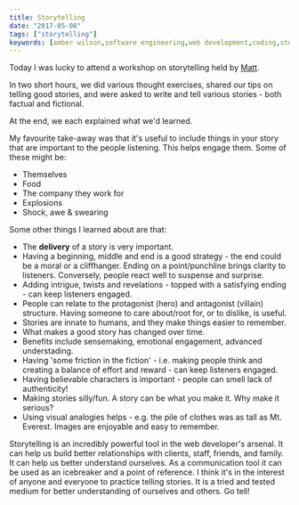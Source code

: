 ```yaml
---
title: Storytelling
date: "2017-05-08"
tags: ["storytelling"]
keywords: [amber wilson,software engineering,web development,coding,story,stories]
---
```


Today I was lucky to attend a workshop on storytelling held by [Matt](https://www.improvisingchange.co.uk/).

In two short hours, we did various thought exercises, shared our tips on telling good stories, and were asked to write and tell various stories - both factual and fictional.

At the end, we each explained what we'd learned.

My favourite take-away was that it's useful to include things in your story that are important to the people listening. This helps engage them. Some of these might be:

*   Themselves
*   Food
*   The company they work for
*   Explosions
*   Shock, awe & swearing

Some other things I learned about are that:

*   The **delivery** of a story is very important.
*   Having a beginning, middle and end is a good strategy - the end could be a moral or a cliffhanger. Ending on a point/punchline brings clarity to listeners. Conversely, people react well to suspense and surprise.
*   Adding intrigue, twists and revelations - topped with a satisfying ending - can keep listeners engaged.
*   People can relate to the protagonist (hero) and antagonist (villain) structure. Having someone to care about/root for, or to dislike, is useful.
*   Stories are innate to humans, and they make things easier to remember.
*   What makes a good story has changed over time.
*   Benefits include sensemaking, emotional engagement, advanced understading.
*   Having 'some friction in the fiction' - i.e. making people think and creating a balance of effort and reward - can keep listeners engaged.
*   Having believable characters is important - people can smell lack of authenticity!
*   Making stories silly/fun. A story can be what you make it. Why make it serious?
*   Using visual analogies helps - e.g. the pile of clothes was as tall as Mt. Everest. Images are enjoyable and easy to remember.

Storytelling is an incredibly powerful tool in the web developer's arsenal. It can help us build better relationships with clients, staff, friends, and family. It can help us better understand ourselves. As a communication tool it can be used as an icebreaker and a point of reference. I think it's in the interest of anyone and everyone to practice telling stories. It is a tried and tested medium for better understanding of ourselves and others. Go tell!